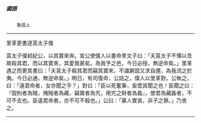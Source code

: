 

##### 國語
　　`魯語上`

* * *

里革更書逐莒太子僕

莒太子僕弒紀公，以其寶來奔。宣公使僕人以書命季文子曰：「夫莒太子不憚以吾故殺其君，而以其寶來，其愛我甚矣。為我予之邑，今日必授，無逆命矣。」里革遇之而更其書曰：「夫莒太子殺其君而竊其寶來，不識窮固又求自邇，為我流之於夷。今日必通，無逆命矣。」明日，有司復命，公詰之，僕人以里革對。公執之，曰：「違君命者，女亦聞之乎？」對曰：「臣以死奮筆，奚啻其聞之也！臣聞之曰：『毀則者為賊，掩賊者為藏，竊寶者為宄，用宄之財者為姦』，使君為藏姦者，不可不去也。臣違君命者，亦不可不殺也。」公曰：「寡人實貪，非子之罪。」乃舍之。

* * *

